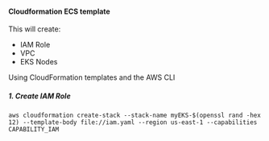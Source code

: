 #### Cloudformation ECS template

This will create:

- IAM Role
- VPC
- EKS Nodes

Using CloudFormation templates and the AWS CLI

##### 1. Create IAM Role
```
aws cloudformation create-stack --stack-name myEKS-$(openssl rand -hex 12) --template-body file://iam.yaml --region us-east-1 --capabilities CAPABILITY_IAM
```
